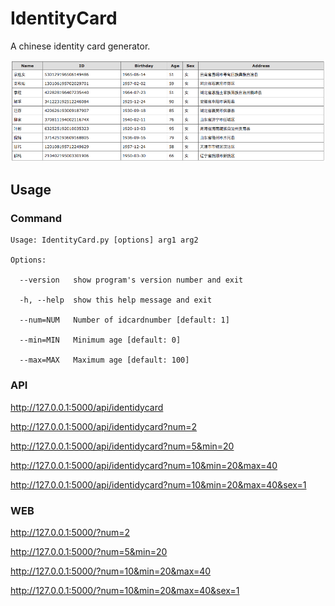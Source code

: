 # IdentityCard

A chinese identity card generator.

![screenshot](screenshot.png)



## Usage

### Command

```
Usage: IdentityCard.py [options] arg1 arg2

Options:

  --version   show program's version number and exit

  -h, --help  show this help message and exit

  --num=NUM   Number of idcardnumber [default: 1]

  --min=MIN   Minimum age [default: 0]

  --max=MAX   Maximum age [default: 100]
```



### API

http://127.0.0.1:5000/api/identidycard

http://127.0.0.1:5000/api/identidycard?num=2

http://127.0.0.1:5000/api/identidycard?num=5&min=20

http://127.0.0.1:5000/api/identidycard?num=10&min=20&max=40

http://127.0.0.1:5000/api/identidycard?num=10&min=20&max=40&sex=1



### WEB

http://127.0.0.1:5000/?num=2

http://127.0.0.1:5000/?num=5&min=20

http://127.0.0.1:5000/?num=10&min=20&max=40

http://127.0.0.1:5000/?num=10&min=20&max=40&sex=1




